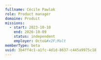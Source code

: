 ```yaml
---
fullname: Cécile Pawlak
role: Product manager
domaine: Produit
missions:
  - start: 2023-10-10
    end: 2026-10-09
    status: independent
    employer: Octo&#x2F;Malt
memberType: beta
uuid: 3b4ff4c1-a1fc-4d1d-8637-c445a9975c18
---
```

